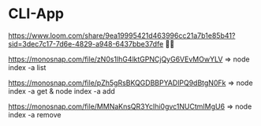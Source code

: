 # CLI-App

https://www.loom.com/share/9ea19995421d463996cc21a7b1e85b41?sid=3dec7c17-7d6e-4829-a948-6437bbe37dfe  😵‍💫

https://monosnap.com/file/zN0s1lhG4lktGPNCjQyG6VEvMOwYLV => node index -a list

https://monosnap.com/file/pZh5gRsBKQGDBBPYADlPQ9dBtgN0Fk => node index -a get & node index -a add

https://monosnap.com/file/MMNaKnsQR3YcIhi0gvc1NUCtmIMgU6 => node index -a remove
